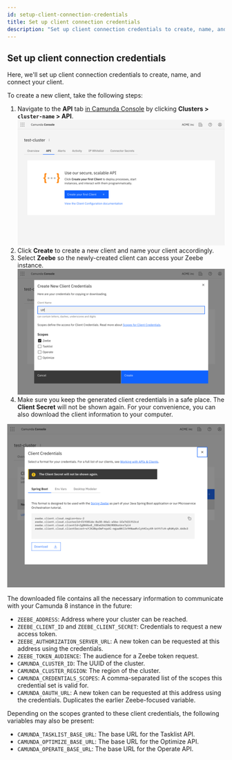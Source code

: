 ```yaml
---
id: setup-client-connection-credentials
title: Set up client connection credentials
description: "Set up client connection credentials to create, name, and connect your client."
---
```


## Set up client connection credentials

Here, we'll set up client connection credentials to create, name, and connect your client.

To create a new client, take the following steps:

1. Navigate to the **API** tab [in Camunda Console](https://console.cloud.camunda.io/) by clicking **Clusters > `cluster-name` > API**.
   ![cluster-details](../components/console/manage-clusters/img/cluster-detail-clients.png)
2. Click **Create** to create a new client and name your client accordingly.
3. Select **Zeebe** so the newly-created client can access your Zeebe instance.
   ![create-client](../components/console/manage-clusters/img/cluster-details-create-client.png)
4. Make sure you keep the generated client credentials in a safe place. The **Client Secret** will not be shown again. For your convenience, you can also download the client information to your computer.

![created-client](../components/console/manage-clusters/img/cluster-details-created-client.png)

The downloaded file contains all the necessary information to communicate with your Camunda 8 instance in the future:

- `ZEEBE_ADDRESS`: Address where your cluster can be reached.
- `ZEEBE_CLIENT_ID` and `ZEEBE_CLIENT_SECRET`: Credentials to request a new access token.
- `ZEEBE_AUTHORIZATION_SERVER_URL`: A new token can be requested at this address using the credentials.
- `ZEEBE_TOKEN_AUDIENCE`: The audience for a Zeebe token request.
- `CAMUNDA_CLUSTER_ID`: The UUID of the cluster.
- `CAMUNDA_CLUSTER_REGION`: The region of the cluster.
- `CAMUNDA_CREDENTIALS_SCOPES`: A comma-separated list of the scopes this credential set is valid for.
- `CAMUNDA_OAUTH_URL`: A new token can be requested at this address using the credentials. Duplicates the earlier Zeebe-focused variable.

Depending on the scopes granted to these client credentials, the following variables may also be present:

- `CAMUNDA_TASKLIST_BASE_URL`: The base URL for the Tasklist API.
- `CAMUNDA_OPTIMIZE_BASE_URL`: The base URL for the Optimize API.
- `CAMUNDA_OPERATE_BASE_URL`: The base URL for the Operate API.

